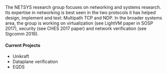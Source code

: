  The NETSYS research group focuses on networking and systems research. Its expertise in networking is best seen in the two protocols it has helped design, implement and test: Multipath TCP and NDP. In the broader systems area, the group is working on virtualization (see LightVM paper in SOSP 2017), security (see CHES 2017 paper) and network verification (see Sigcomm 2016). 

#### Current Projects

- Unikraft
- Dataplane verification
- EQDS
